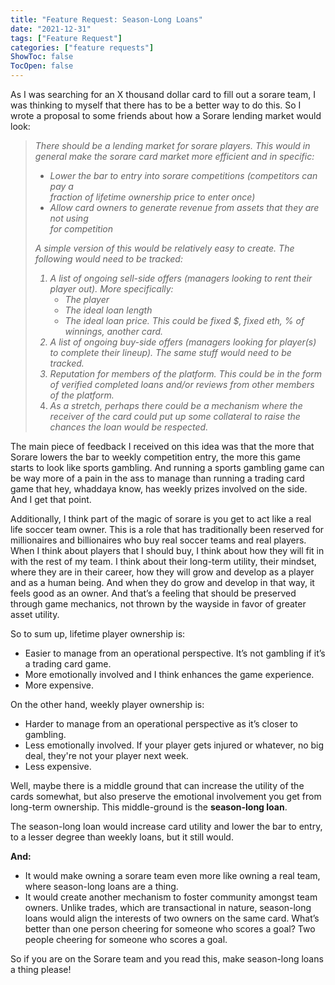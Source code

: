 ```yaml
---
title: "Feature Request: Season-Long Loans"
date: "2021-12-31"
tags: ["Feature Request"]
categories: ["feature requests"]
ShowToc: false
TocOpen: false
---
```


As I was searching for an X thousand dollar card to fill out a sorare team, I was thinking to myself that there has to be a better way to do this. So I wrote a proposal to some friends about how a Sorare lending market would look:

> <em>There should be a lending market for sorare players. This would in general make
> the sorare card market more efficient and in specific:
>
> - Lower the bar to entry into sorare competitions (competitors can pay a  
>   fraction of lifetime ownership price to enter once)
> - Allow card owners to generate revenue from assets that they are not using  
>    for competition
>
> A simple version of this would be relatively easy to create. The following would need to be tracked:
>
> 1. A list of ongoing sell-side offers (managers looking to rent their player out). More specifically:
>    - The player
>    - The ideal loan length
>    - The ideal loan price. This could be fixed \$, fixed eth, % of winnings, another card.
> 1. A list of ongoing buy-side offers (managers looking for player(s) to complete their lineup). The same stuff would need to be tracked.
> 1. Reputation for members of the platform. This could be in the form of verified completed loans and/or reviews from other members of the platform.
> 1. As a stretch, perhaps there could be a mechanism where the receiver of the card could put up some collateral to raise the chances the loan would be respected.</em>

The main piece of feedback I received on this idea was that the more that Sorare lowers the bar to weekly competition entry, the more this game starts to look like sports gambling. And running a sports gambling game can be way more of a pain in the ass to manage than running a trading card game that hey, whaddaya know, has weekly prizes involved on the side. And I get that point.

Additionally, I think part of the magic of sorare is you get to act like a real life soccer team owner. This is a role that has traditionally been reserved for millionaires and billionaires who buy real soccer teams and real players. When I think about players that I should buy, I think about how they will fit in with the rest of my team. I think about their long-term utility, their mindset, where they are in their career, how they will grow and develop as a player and as a human being. And when they do grow and develop in that way, it feels good as an owner. And that’s a feeling that should be preserved through game mechanics, not thrown by the wayside in favor of greater asset utility.

So to sum up, lifetime player ownership is:

- Easier to manage from an operational perspective. It’s not gambling if it’s a trading card game.
- More emotionally involved and I think enhances the game experience.
- More expensive.

On the other hand, weekly player ownership is:

- Harder to manage from an operational perspective as it’s closer to gambling.
- Less emotionally involved. If your player gets injured or whatever, no big deal, they're not your player next week.
- Less expensive.

Well, maybe there is a middle ground that can increase the utility of the cards somewhat, but also preserve the emotional involvement you get from long-term ownership. This middle-ground is the **season-long loan**.

The season-long loan would increase card utility and lower the bar to entry, to a lesser degree than weekly loans, but it still would.

**And:**

- It would make owning a sorare team even more like owning a real team, where season-long loans are a thing.
- It would create another mechanism to foster community amongst team owners. Unlike trades, which are transactional in nature, season-long loans would align the interests of two owners on the same card. What’s better than one person cheering for someone who scores a goal? Two people cheering for someone who scores a goal.

So if you are on the Sorare team and you read this, make season-long loans a thing please!
